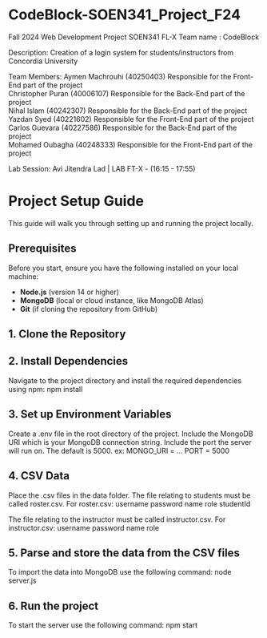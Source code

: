# CodeBlock-SOEN341_Project_F24
Fall 2024 Web Development Project SOEN341 FL-X
Team name : CodeBlock

Description: Creation of a login system for students/instructors from Concordia University

Team Members:
Aymen Machrouhi (40250403)   Responsible for the Front-End part of the project<br/>
Christopher Puran (40006107) Responsible for the Back-End part of the project<br/>
Nihal Islam (40242307)       Responsible for the Back-End part of the project<br/>
Yazdan Syed (40221602)       Responsible for the Front-End part of the project<br/>
Carlos Guevara (40227586)    Responsible for the Back-End part of the project<br/>
Mohamed Oubagha (40248333)   Responsible for the Front-End part of the project<br/>

Lab Session: Avi Jitendra Lad | LAB FT-X - (16:15 - 17:55)

# Project Setup Guide

This guide will walk you through setting up and running the project locally.

## Prerequisites

Before you start, ensure you have the following installed on your local machine:

- **Node.js** (version 14 or higher)
- **MongoDB** (local or cloud instance, like MongoDB Atlas)
- **Git** (if cloning the repository from GitHub)

## 1. Clone the Repository
## 2. Install Dependencies 
Navigate to the project directory and install the required dependencies using npm:
npm install

## 3. Set up Environment Variables
Create a .env file in the root directory of the project.
Include the MongoDB URI which is your MongoDB connection string.
Include the port the server will run on. The default is 5000.
ex: MONGO_URI = ...
    PORT = 5000

## 4. CSV Data
Place the .csv files in the data folder.
The file relating to students must be called roster.csv.
For roster.csv:
    username
    password
    name
    role
    studentId
    
The file relating to the instructor must be called instructor.csv.
For instructor.csv:
    username
    password
    name
    role

## 5. Parse and store the data from the CSV files
To import the data into MongoDB use the following command:
node server.js

## 6. Run the project
To start the server use the following command:
npm start



